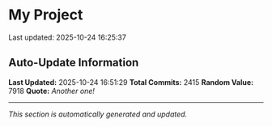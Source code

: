 # My Project


Last updated: 2025-10-24 16:25:37






















































































































































































































































































































































































































































































































































































































































































































































































































































































































































































































































































































































































































































































































































































































































































































































































































































































































































































































































































































































































































































































































































































































































































































































































































































































































































































































































































































































































































































































































## Auto-Update Information

**Last Updated:** 2025-10-24 16:51:29
**Total Commits:** 2415
**Random Value:** 7918
**Quote:** _Another one!_

---
_This section is automatically generated and updated._